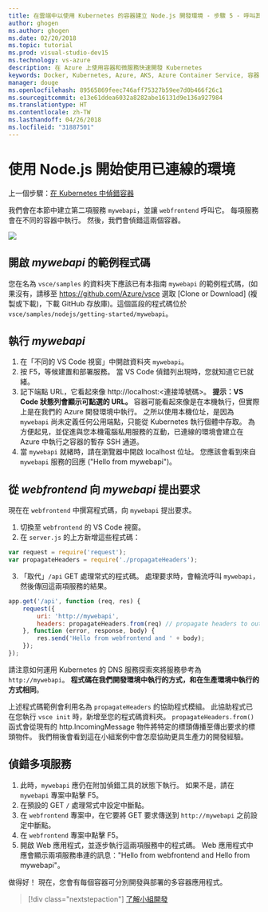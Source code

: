 ```yaml
---
title: 在雲端中以使用 Kubernetes 的容器建立 Node.js 開發環境 - 步驟 5 - 呼叫其他的容器 | Microsoft Docs
author: ghogen
ms.author: ghogen
ms.date: 02/20/2018
ms.topic: tutorial
ms.prod: visual-studio-dev15
ms.technology: vs-azure
description: 在 Azure 上使用容器和微服務快速開發 Kubernetes
keywords: Docker, Kubernetes, Azure, AKS, Azure Container Service, 容器
manager: douge
ms.openlocfilehash: 89565869feec746aff75327b59ee7d0b466f26c1
ms.sourcegitcommit: e13e61ddea6032a8282abe16131d9e136a927984
ms.translationtype: HT
ms.contentlocale: zh-TW
ms.lasthandoff: 04/26/2018
ms.locfileid: "31887501"
---
```

# <a name="get-started-on-connected-environment-with-nodejs"></a>使用 Node.js 開始使用已連線的環境

上一個步驟：[在 Kubernetes 中偵錯容器](get-started-nodejs-04.md)

我們會在本節中建立第二項服務 `mywebapi`，並讓 `webfrontend` 呼叫它。 每項服務會在不同的容器中執行。 然後，我們會偵錯這兩個容器。

![](media/multi-container.png)

## <a name="open-sample-code-for-mywebapi"></a>開啟 *mywebapi* 的範例程式碼
您在名為 `vsce/samples` 的資料夾下應該已有本指南 `mywebapi` 的範例程式碼，(如果沒有，請移至 https://github.com/Azure/vsce 選取 [Clone or Download] (複製或下載)，下載 GitHub 存放庫)。這個區段的程式碼位於 `vsce/samples/nodejs/getting-started/mywebapi`。

## <a name="run-mywebapi"></a>執行 *mywebapi*
1. 在「不同的 VS Code 視窗」中開啟資料夾 `mywebapi`。
1. 按 F5，等候建置和部署服務。 當 VS Code 偵錯列出現時，您就知道它已就緒。
1. 記下端點 URL，它看起來像 http://localhost:\<連接埠號碼\>。 **提示：VS Code 狀態列會顯示可點選的 URL。** 容器可能看起來像是在本機執行，但實際上是在我們的 Azure 開發環境中執行。 之所以使用本機位址，是因為 `mywebapi` 尚未定義任何公用端點，只能從 Kubernetes 執行個體中存取。 為方便起見，並促進與您本機電腦私用服務的互動，已連線的環境會建立在 Azure 中執行之容器的暫存 SSH 通道。
1. 當 `mywebapi` 就緒時，請在瀏覽器中開啟 localhost 位址。 您應該會看到來自 `mywebapi` 服務的回應 ("Hello from mywebapi")。


## <a name="make-a-request-from-webfrontend-to-mywebapi"></a>從 *webfrontend* 向 *mywebapi* 提出要求
現在在 `webfrontend` 中撰寫程式碼，向 `mywebapi` 提出要求。
1. 切換至 `webfrontend` 的 VS Code 視窗。
1. 在 `server.js` 的上方新增這些程式碼：
```javascript
var request = require('request');
var propagateHeaders = require('./propagateHeaders');
```

3. 「取代」`/api` GET 處理常式的程式碼。 處理要求時，會輪流呼叫 `mywebapi`，然後傳回這兩項服務的結果。

```javascript
app.get('/api', function (req, res) {
    request({
        uri: 'http://mywebapi',
        headers: propagateHeaders.from(req) // propagate headers to outgoing requests
    }, function (error, response, body) {
        res.send('Hello from webfrontend and ' + body);
    });
});
```

請注意如何運用 Kubernetes 的 DNS 服務探索來將服務參考為 `http://mywebapi`。 **程式碼在我們開發環境中執行的方式，和在生產環境中執行的方式相同**。

上述程式碼範例會利用名為 `propagateHeaders` 的協助程式模組。 此協助程式已在您執行 `vsce init` 時，新增至您的程式碼資料夾。 `propagateHeaders.from()` 函式會從現有的 http.IncomingMessage 物件將特定的標頭傳播至傳出要求的標頭物件。 我們稍後會看到這在小組案例中會怎麼協助更具生產力的開發經驗。


## <a name="debug-across-multiple-services"></a>偵錯多項服務
1. 此時，`mywebapi` 應仍在附加偵錯工具的狀態下執行。 如果不是，請在 `mywebapi` 專案中點擊 F5。
1. 在預設的 GET `/` 處理常式中設定中斷點。
1. 在 `webfrontend` 專案中，在它要將 GET 要求傳送到 `http://mywebapi` 之前設定中斷點。
1. 在 `webfrontend` 專案中點擊 F5。
1. 開啟 Web 應用程式，並逐步執行這兩項服務中的程式碼。 Web 應用程式中應會顯示兩項服務串連的訊息："Hello from webfrontend and Hello from mywebapi"。


做得好！ 現在，您會有每個容器可分別開發與部署的多容器應用程式。

> [!div class="nextstepaction"]
> [了解小組開發](get-started-nodejs-06.md)
